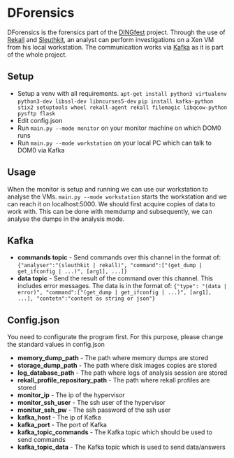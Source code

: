 DForensics
==========

DForensics is the forensics part of the [DINGfest](https://dingfest.ur.de/) project.
Through the use of [Rekall](http://www.rekall-forensic.com/) and [Sleuthkit](https://www.sleuthkit.org/), an analyst can perform investigations on a Xen VM from his local workstation.
The communication works via [Kafka](https://kafka.apache.org/intro) as it is part of the whole project.

Setup
-------------

 * Setup a venv with all requirements.
   `apt-get install python3 virtualenv python3-dev libssl-dev libncurses5-dev`
   `pip install kafka-python stix2 setuptools wheel rekall-agent rekall filemagic libqcow-python pysftp flask`
 * Edit config.json
 * Run `main.py --mode monitor` on your monitor machine on which DOM0 runs
 * Run `main.py --mode workstation` on your local PC which can talk to DOM0 via Kafka

Usage
-------------
When the monitor is setup and running we can use our workstation to analyse the VMs.
`main.py --mode workstation` starts the workstation and we can reach it on localhost:5000.
We should first acquire copies of data to work with.
This can be done with memdump and subsequently, we can analyse the dumps in the analysis mode.

Kafka
-------------
* **commands topic** - Send commands over this channel in the format of:
  `{"analyser":"(sleuthkit | rekall)", "command":["(get_dump | get_ifconfig | ...)", [arg1], ...]}`
* **data topic** - Send the result of the command over this channel. This includes error messages. The data is in the format of:
  `{"type": "(data | error)", "command":["(get_dump | get_ifconfig | ...)", [arg1], ...], "contetn":"content as string or json"}`

Config.json
-------------
You need to configurate the program first.
For this purpose, please change the standard values in config.json
 * **memory_dump_path** - The path where memory dumps are stored
 * **storage_dump_path** - The path where disk images copies are stored
 * **log_database_path** - The path where logs of analysis session are stored
 * **rekall_profile_repository_path** - The path where rekall profiles are stored
 * **monitor_ip** - The ip of the hypervisor
 * **monitor_ssh_user** - The ssh user of the hypervisor
 * **monitur_ssh_pw** - The ssh password of the ssh user
 * **kafka_host** - The ip of Kafka
 * **kafka_port** - The port of Kafka
 * **kafka_topic_commands** - The Kafka topic which should be used to send commands
 * **kafka_topic_data** - The Kafka topic which is used to send data/answers
